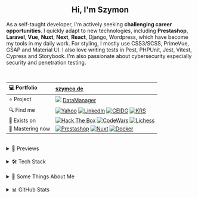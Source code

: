<h2 align="center">
  Hi, I'm Szymon
</h2>

As a self-taught developer, I'm actively seeking **challenging career opportunities**. I quickly adapt to new technologies, including **Prestashop**, **Laravel**, **Vue**, **Nuxt**, **Next**, **React**, Django, Wordpress, which have become my tools in my daily work. For styling, I mostly use CSS3/SCSS, PrimeVue, GSAP and Material UI. I also love writing tests in Pest, PHPUnit, Jest, Vitest, Cypress and Storybook. I'm also passionate about cybersecurity especially security and penetration testing.



<br>

| 💻 Portfolio | [szymco.de](https://szymco.de) | 
| :- | :- | 
| ⭐ Project | <img src="https://github.com/SzymCode/SzymCode/assets/107359025/8454470d-3f70-484a-b12e-b902530cb9ba" height="12" > [DataManager](https://data-manager.atomic-it.org) |
| 🔍 Find me | [![Yahoo](https://img.shields.io/badge/Yahoo!-410093?logo=yahoo&logoColor=white)](mailto:szymon.radomski@yahoo.com) [![LinkedIn](https://img.shields.io/badge/LinkedIn-0A66C2?logo=linkedin&logoColor=white)](https://www.linkedin.com/in/szymon-radomski/) [![CEIDG](https://img.shields.io/badge/CEIDG-BB0A30)](https://aplikacja.ceidg.gov.pl/ceidg/ceidg.public.ui/SearchDetails.aspx?Id=177fdeed-09b6-45a4-b255-78fb8ea8db16) [![KRS](https://img.shields.io/badge/KRS-0052a5)](https://wyszukiwarka-krs.ms.gov.pl/dane-szczegolowe-podmiotu;numerKRS=8956EYQf1XWH0%2FMfEQTuJA%3D%3D;typ=P)|
| 🚀 Exists on | [![Hack The Box](https://img.shields.io/badge/HTB-111927?logo=hackthebox&logoColor=9FEF00)](https://app.hackthebox.com/profile/2421667) [![CodeWars](https://img.shields.io/badge/CodeWars-4%20KYU-1f5be7?logo=codewars&logoColor=white)](https://www.codewars.com/users/SzymCode) [![Lichess](https://img.shields.io/badge/Lichess-000000?logo=lichess&logoColor=white)](https://lichess.org/@/S1CChess) |
| 📘 Mastering now | [![Prestashop](https://img.shields.io/badge/PrestaShop-DF0067?logo=prestashop&logoColor=white)](https://pl.prestashop.com/) [![Nuxt](https://img.shields.io/badge/Nuxt-black?logo=nuxt&logoColor=00C58E)](https://nuxt.com/) [![Docker](https://img.shields.io/badge/Docker-2496ED?logo=docker&logoColor=white)](https://www.docker.com/)

<br>



<details> <summary> 🔗 Previews </summary>
<br>
<table>
  <th>
    Project
  </th>  
  <th>
    Tech stack
  </th>
  <tr>
    <td>
      <a href="https://data-manager.atomic-it.org">
        DataManager
      </a>
    </td>
    <td>
      <img src="/img/technologies/logo/typescript.svg" height="25" width="25" alt="TypeScript" />
      <img src="/img/technologies/logo/php.svg" height="25" width="25" alt="PHP" />
      <img src="/img/technologies/logo/laravel.svg" height="25" width="25" alt="Laravel" />
      <img src="/img/technologies/logo/typescript.svg" height="25" width="25" alt="Nuxt" />
      <img src="/img/technologies/logo/vue.svg" height="25" width="25" alt="Vue" />
      <img src="/img/technologies/logo/pinia.svg" height="25" width="25" alt="Pinia" />
      <img src="/img/technologies/logo/primevue.svg" height="25" width="25" alt="PrimeVue" />
      <img src="/img/technologies/logo/gsap.svg" height="25" width="25" alt="GSAP" />
      <img src="/img/technologies/logo/sass.svg" height="25" width="25" alt="Sass" />
      <img src="/img/technologies/logo/html5.svg" height="25" width="25" alt="HTML5" />
      <img src="/img/technologies/logo/docker.svg" height="25" width="25" alt="Docker" />
      <img src="/img/technologies/logo/heroku.svg" height="25" width="25" alt="Heroku" />
      <img src="/img/technologies/logo/mysql.svg" height="25" width="25" alt="MySQL" />
      <img src="/img/technologies/logo/pest.svg" height="24" width="24" alt="PestPHP" />
      <img src="/img/technologies/logo/vitest.svg" height="25" width="25" alt="Vitest" />
      <img src="/img/technologies/logo/storybook.svg" height="25" width="25" alt="Storybook" />
      <img src="/img/technologies/logo/cypress.svg" height="25" width="25" alt="Cypress" />
      <img src="/img/technologies/logo/biome.svg" height="25" width="25" alt="Biome" />
      <img src="/img/technologies/logo/stylelint.svg" height="25" width="25" alt="Stylelint" />
      <img src="/img/technologies/logo/github.svg" height="25" width="25" alt="Github Actions" />
      <img src="/img/technologies/logo/husky.svg" height="25" width="25" alt="Husky" />
      <img src="/img/technologies/logo/sonarcloud.svg" height="25" width="25" alt="SonarCloud" />
    </td>
  </tr>
  <tr>
    <td>
      <a href="https://atomic-it.org/">
        Atomic IT
      </a>
    </td>
    <td>
      <img src="/img/technologies/logo/typescript.svg" height="25" width="25" alt="TypeScript" />
      <img src="/img/technologies/logo/nuxthub.svg" height="25" width="25" alt="NuxtHub" />
      <img src="/img/technologies/logo/typescript.svg" height="25" width="25" alt="Nuxt" />
      <img src="/img/technologies/logo/vue.svg" height="25" width="25" alt="Vue" />
      <img src="/img/technologies/logo/sass.svg" height="25" width="25" alt="Sass" />
      <img src="/img/technologies/logo/html5.svg" height="25" width="25" alt="HTML5" />
      <img src="/img/technologies/logo/docker.svg" height="25" width="25" alt="Docker" />
      <img src="/img/technologies/logo/vitest.svg" height="25" width="25" alt="Vitest" />
      <img src="/img/technologies/logo/github.svg" height="25" width="25" alt="Github Actions" />
      <img src="/img/technologies/logo/husky.svg" height="25" width="25" alt="Husky" />
      <img src="/img/technologies/logo/stylelint.svg" height="25" width="25" alt="Stylelint" />
      <img src="/img/technologies/logo/eslint.svg" height="25" width="25" alt="ESLint" />
      <img src="/img/technologies/logo/prettier.svg" height="25" width="25" alt="Prettier" />
    </td>
  </tr>
  <tr>
    <td>
      <a href="https://github.com/Atomic-IT/NuxtStarter">
        NuxtStarter
      </a>
    </td>
    <td>
      <img src="/img/technologies/logo/typescript.svg" height="25" width="25" alt="TypeScript" />
      <img src="/img/technologies/logo/nuxthub.svg" height="25" width="25" alt="NuxtHub" />
      <img src="/img/technologies/logo/typescript.svg" height="25" width="25" alt="Nuxt" />
      <img src="/img/technologies/logo/vue.svg" height="25" width="25" alt="Vue" />
      <img src="/img/technologies/logo/sass.svg" height="25" width="25" alt="Sass" />
      <img src="/img/technologies/logo/html5.svg" height="25" width="25" alt="HTML5" />
      <img src="/img/technologies/logo/docker.svg" height="25" width="25" alt="Docker" />
      <img src="/img/technologies/logo/vitest.svg" height="25" width="25" alt="Vitest" />
      <img src="/img/technologies/logo/github.svg" height="25" width="25" alt="Github Actions" />
      <img src="/img/technologies/logo/husky.svg" height="25" width="25" alt="Husky" />
      <img src="/img/technologies/logo/stylelint.svg" height="25" width="25" alt="Stylelint" />
      <img src="/img/technologies/logo/eslint.svg" height="25" width="25" alt="ESLint" />
      <img src="/img/technologies/logo/prettier.svg" height="25" width="25" alt="Prettier" />
    </td>
  </tr>
  <tr>
    <td>
      <a href="https://vue-charts-sc.vercel.app/">
        VueCharts
      </a>
    </td>
    <td>
      <img src="/img/technologies/logo/typescript.svg" height="25" width="25" alt="TypeScript" />
      <img src="/img/technologies/logo/vue.svg" height="25" width="25" alt="Vue" />
      <img src="/img/technologies/logo/primevue.svg" height="25" width="25" alt="PrimeVue" />
      <img src="/img/technologies/logo/html5.svg" height="25" width="25" alt="HTML5" />
      <img src="/img/technologies/logo/css3.svg" height="25" width="25" alt="CSS3" />
      <img src="/img/technologies/logo/vite.svg" height="25" width="25" alt="Vite" />
      <img src="/img/technologies/logo/prettier.svg" height="25" width="25" alt="Prettier" />
    </td>
  </tr>
  <tr>
    <td>
      <a href="https://github.com/SzymCode/RecruitmentTasks/tree/admin-panel">
        AdminPanel
      </a>
    </td>
    <td>
      <img src="/img/technologies/logo/typescript.svg" height="25" width="25" alt="TypeScript" />
      <img src="/img/technologies/logo/php.svg" height="25" width="25" alt="PHP" />
      <img src="/img/technologies/logo/laravel.svg" height="25" width="25" alt="Laravel" />
      <img src="/img/technologies/logo/vue.svg" height="25" width="25" alt="Vue" />
      <img src="/img/technologies/logo/bootstrap.svg" height="25" width="25" alt="Bootstrap" />
      <img src="/img/technologies/logo/css3.svg" height="25" width="25" alt="CSS3" />
      <img src="/img/technologies/logo/html5.svg" height="25" width="25" alt="HTML5" />
      <img src="/img/technologies/logo/docker.svg" height="25" width="25" alt="Docker" />
      <img src="/img/technologies/logo/heroku.svg" height="25" width="25" alt="Heroku" />
      <img src="/img/technologies/logo/vite.svg" height="25" width="25" alt="Vite" />
      <img src="/img/technologies/logo/mysql.svg" height="25" width="25" alt="MySQL" />
      <img src="/img/technologies/logo/phpunit.svg" height="25" width="25" alt="PHPUnit" />
      <img src="/img/technologies/logo/prettier.svg" height="25" width="25" alt="Prettier" />
    </td>
  </tr>
  <tr>
    <td>
      <a href="https://github.com/SzymCode/RecruitmentTasks/tree/linkhouse-blog">
        LinkhouseBlog
      </a>
    </td>
    <td>
      <img src="/img/technologies/logo/typescript.svg" height="25" width="25" alt="TypeScript" />
      <img src="/img/technologies/logo/php.svg" height="25" width="25" alt="PHP" />
      <img src="/img/technologies/logo/laravel.svg" height="25" width="25" alt="Laravel" />
      <img src="/img/technologies/logo/vue.svg" height="25" width="25" alt="Vue" />
      <img src="/img/technologies/logo/bootstrap.svg" height="25" width="25" alt="Bootstrap" />
      <img src="/img/technologies/logo/css3.svg" height="25" width="25" alt="CSS3" />
      <img src="/img/technologies/logo/html5.svg" height="25" width="25" alt="HTML5" />
      <img src="/img/technologies/logo/docker.svg" height="25" width="25" alt="Docker" />
      <img src="/img/technologies/logo/heroku.svg" height="25" width="25" alt="Heroku" />
      <img src="/img/technologies/logo/vite.svg" height="25" width="25" alt="Vite" />
      <img src="/img/technologies/logo/mysql.svg" height="25" width="25" alt="MySQL" />
      <img src="/img/technologies/logo/pest.svg" height="25" width="25" alt="Pest" />
      <img src="/img/technologies/logo/github.svg" height="25" width="25" alt="Github Actions" />
      <img src="/img/technologies/logo/husky.svg" height="25" width="25" alt="Husky" />
      <img src="/img/technologies/logo/eslint.svg" height="25" width="25" alt="ESLint" />
      <img src="/img/technologies/logo/prettier.svg" height="25" width="25" alt="Prettier" />
    </td>
  </tr>
  <tr>
    <td>
      <a href="https://github.com/SzymCode/RecruitmentTasks/tree/article-system">
        ArticleSystem
      </a>
    </td>
    <td>
      <img src="/img/technologies/logo/javascript.svg" height="25" width="25" alt="JavaScript" />
      <img src="/img/technologies/logo/php.svg" height="25" width="25" alt="PHP" />
      <img src="/img/technologies/logo/laravel.svg" height="25" width="25" alt="Laravel" />
      <img src="/img/technologies/logo/vue.svg" height="25" width="25" alt="Vue" />
      <img src="/img/technologies/logo/sass.svg" height="25" width="25" alt="Sass" />
      <img src="/img/technologies/logo/html5.svg" height="25" width="25" alt="HTML5" />
      <img src="/img/technologies/logo/heroku.svg" height="25" width="25" alt="Heroku" />
      <img src="/img/technologies/logo/vite.svg" height="25" width="25" alt="Vite" />
      <img src="/img/technologies/logo/mysql.svg" height="25" width="25" alt="MySQL" />
      <img src="/img/technologies/logo/pest.svg" height="25" width="25" alt="Pest" />
      <img src="/img/technologies/logo/github.svg" height="25" width="25" alt="Github Actions" />
      <img src="/img/technologies/logo/husky.svg" height="25" width="25" alt="Husky" />
      <img src="/img/technologies/logo/eslint.svg" height="25" width="25" alt="ESLint" />
      <img src="/img/technologies/logo/prettier.svg" height="25" width="25" alt="Prettier" />
    </td>
  </tr>
  <tr>
    <td>
      <a href="https://github.com/SzymCode/RecruitmentTasks/tree/tag-manager">
        TagManager
      </a>
    </td>
    <td>
      <img src="/img/technologies/logo/typescript.svg" height="25" width="25" alt="TypeScript" />
      <img src="/img/technologies/logo/react.svg" height="25" width="25" alt="React" />
      <img src="/img/technologies/logo/redux.svg" height="25" width="25" alt="Redux" />
      <img src="/img/technologies/logo/html5.svg" height="25" width="25" alt="HTML5" />
      <img src="/img/technologies/logo/chakra-ui.svg" height="25" width="25" alt="Chakra UI" />
      <img src="/img/technologies/logo/storybook.svg" height="25" width="25" alt="Storybook" />
      <img src="/img/technologies/logo/heroku.svg" height="25" width="25" alt="Heroku" />
      <img src="/img/technologies/logo/vite.svg" height="25" width="25" alt="Vite" />
      <img src="/img/technologies/logo/husky.svg" height="25" width="25" alt="Husky" />
      <img src="/img/technologies/logo/eslint.svg" height="25" width="25" alt="ESLint" />
      <img src="/img/technologies/logo/prettier.svg" height="25" width="25" alt="Prettier" />
    </td>
  </tr>
  <tr>
    <td>
      <a href="https://www.szymco.de">
        Portfolio
      </a>
    </td>
    <td>
      <img src="/img/technologies/logo/typescript.svg" height="25" width="25" alt="TypeScript" />
      <img src="/img/technologies/logo/next.svg" height="25" width="25" alt="Next" />
      <img src="/img/technologies/logo/react.svg" height="25" width="25" alt="React" />
      <img src="/img/technologies/logo/tailwind.svg" height="25" width="25" alt="Tailwind" />
      <img src="/img/technologies/logo/html5.svg" height="25" width="25" alt="HTML5" />
      <img src="/img/technologies/logo/eslint.svg" height="25" width="25" alt="ESLint" />
      <img src="/img/technologies/logo/prettier.svg" height="25" width="25" alt="Prettier" />
    </td>
  </tr>
  <tr>
    <td>
      <a href="https://www.timeless-books.com">
        TimelessBooks
      </a>
    </td>
    <td>
      <img src="/img/technologies/logo/typescript.svg" height="25" width="25" alt="TypeScript" />
      <img src="/img/technologies/logo/vue.svg" height="25" width="25" alt="Vue" />
      <img src="/img/technologies/logo/primevue.svg" height="25" width="25" alt="PrimeVue" />
      <img src="/img/technologies/logo/html5.svg" height="25" width="25" alt="HTML5" />
      <img src="/img/technologies/logo/css3.svg" height="25" width="25" alt="CSS3" />
      <img src="/img/technologies/logo/vite.svg" height="25" width="25" alt="Vite" />
      <img src="/img/technologies/logo/husky.svg" height="25" width="25" alt="Husky" />
      <img src="/img/technologies/logo/eslint.svg" height="25" width="25" alt="ESLint" />
      <img src="/img/technologies/logo/prettier.svg" height="25" width="25" alt="Prettier" />
    </td>
  </tr>
  <tr>
    <td>
      <a href="https://www.giard-design.szymco.de">
        GiardDesign
      </a>
    </td>
    <td>
      <img src="/img/technologies/logo/javascript.svg" height="25" width="25" alt="JavaScript" />
      <img src="/img/technologies/logo/bootstrap.svg" height="25" width="25" alt="Bootstrap" />
      <img src="/img/technologies/logo/tailwind.svg" height="25" width="25" alt="Tailwind" />
      <img src="/img/technologies/logo/html5.svg" height="25" width="25" alt="HTML5" />
    </td>
  </tr>
  <tr>
    <td>
      <a href="https://www.la-mountains.szymco.de">
        LAMountains
      </a>
    </td>
    <td>
      <img src="/img/technologies/logo/javascript.svg" height="25" width="25" alt="JavaScript" />
      <img src="/img/technologies/logo/bootstrap.svg" height="25" width="25" alt="Bootstrap" />
      <img src="/img/technologies/logo/css3.svg" height="25" width="25" alt="CSS3" />
      <img src="/img/technologies/logo/html5.svg" height="25" width="25" alt="HTML5" />
    </td>
  </tr>
  <tr>
    <td>
      <a href="https://www.google-browser.szymco.de">
        GoogleBrowser
      </a>
    </td>
    <td>
      <img src="/img/technologies/logo/typescript.svg" height="25" width="25" alt="TypeScript" />
      <img src="/img/technologies/logo/react.svg" height="25" width="25" alt="React" />
      <img src="/img/technologies/logo/tailwind.svg" height="25" width="25" alt="Tailwind" />
      <img src="/img/technologies/logo/html5.svg" height="25" width="25" alt="HTML5" />
    </td>
  </tr>
  <tr>
    <td>
      <a href="https://www.e-commerce.szymco.de">
        ECommerce
      </a>
    </td>
    <td>
      <img src="/img/technologies/logo/javascript.svg" height="25" width="25" alt="JavaScript" />
      <img src="/img/technologies/logo/next.svg" height="25" width="25" alt="Next" />
      <img src="/img/technologies/logo/react.svg" height="25" width="25" alt="React" />
      <img src="/img/technologies/logo/redux.svg" height="25" width="25" alt="Redux" />
      <img src="/img/technologies/logo/tailwind.svg" height="25" width="25" alt="Tailwind" />
      <img src="/img/technologies/logo/html5.svg" height="25" width="25" alt="HTML5" />
      <img src="/img/technologies/logo/strapi.svg" height="25" width="25" alt="Strapi" />
      <img src="/img/technologies/logo/eslint.svg" height="25" width="25" alt="ESLint" />
    </td>
  </tr>
  <tr>
    <td>
      <a href="https://github.com/SzymCode/DiscordClone">
        DiscordClone
      </a>
    </td>
    <td>
      <img src="/img/technologies/logo/javascript.svg" height="25" width="25" alt="JavaScript" />
      <img src="/img/technologies/logo/react.svg" height="25" width="25" alt="React" />
      <img src="/img/technologies/logo/redux.svg" height="25" width="25" alt="Redux" />
      <img src="/img/technologies/logo/tailwind.svg" height="25" width="25" alt="Tailwind" />
      <img src="/img/technologies/logo/html5.svg" height="25" width="25" alt="HTML5" />
      <img src="/img/technologies/logo/firebase.svg" height="25" width="25" alt="Firebase" />
    </td>
  </tr>
  <tr>
    <td>
      <a href="https://github.com/SzymCode/RegistrationDjango">
        Registration
      </a>
    </td>
    <td>
      <img src="/img/technologies/logo/python.svg" height="25" width="25" alt="Python" />
      <img src="/img/technologies/logo/django.svg" height="25" width="25" alt="Django" />
      <img src="/img/technologies/logo/css3.svg" height="25" width="25" alt="CSS3" />
      <img src="/img/technologies/logo/tailwind.svg" height="25" width="25" alt="Tailwind" />
      <img src="/img/technologies/logo/html5.svg" height="25" width="25" alt="HTML5" />
      <img src="/img/technologies/logo/docker.svg" height="25" width="25" alt="Docker" />
      <img src="/img/technologies/logo/heroku.svg" height="25" width="25" alt="Heroku" />
    </td>
  </tr>
  <tr>
    <td>
      <a href="https://www.rwd-navbar.szymco.de">
        RWD Navbar
      </a>
    </td>
    <td>
      <img src="/img/technologies/logo/javascript.svg" height="25" width="25" alt="JavaScript" />
      <img src="/img/technologies/logo/css3.svg" height="25" width="25" alt="CSS3" />
      <img src="/img/technologies/logo/html5.svg" height="25" width="25" alt="HTML5" />
    </td>
  </tr>
  <tr>
    <td>
      <a href="https://www.rwd-footer.szymco.de">
        RWD Footer
      </a>
    </td>
    <td>
      <img src="/img/technologies/logo/css3.svg" height="25" width="25" alt="CSS3" />
      <img src="/img/technologies/logo/html5.svg" height="25" width="25" alt="HTML5" />
    </td>
  </tr>
</table>

</details>    
<br>


<details> <summary> 🛠️ Tech Stack  </summary>

<br>
<table>
  <tr>
    <td>
      <b> Language </b>
    </td>
    <td>
      <img src="/img/technologies/badge/php.svg" alt="PHP" />
      <img src="/img/technologies/badge/typescript.svg" alt="TypeScript" />
      <img src="/img/technologies/badge/javascript.svg" alt="JavaScript" />
      <img src="/img/technologies/badge/html5.svg" alt="HTML5" />
      <img src="/img/technologies/badge/css3.svg" alt="CSS3" />
      <img src="/img/technologies/badge/python.svg" alt="Python" />
      <img src="/img/technologies/badge/g-code.svg" alt="G-code" />
      <img src="/img/technologies/badge/c++.svg" alt="C++" />
      <img src="/img/technologies/badge/markdown.svg" alt="MarkDown" />
    </td>
  </tr>
  <tr>
    <td>
     <b> Main </b>
    </td>
    <td>
      <img src="/img/technologies/badge/prestashop.svg" alt="PrestaShop" />
      <img src="/img/technologies/badge/laravel.svg" alt="Laravel" />
      <img src="/img/technologies/badge/nuxt.svg" alt="Nuxt" />
      <img src="/img/technologies/badge/vue.svg" alt="Vue" />
      <img src="/img/technologies/badge/sass.svg" alt="Sass" />
      <img src="/img/technologies/badge/chart-js.svg" alt="Chart.js" />
      <img src="/img/technologies/badge/storybook.svg" alt="Storybook" />
      <img src="/img/technologies/badge/vitest.svg" alt="Vitest" />
    </td>
  </tr>
  <tr>
    <td>
      Intermediate
    </td>
    <td>
      <img src="/img/technologies/badge/symfony.svg" alt="Symfony" />
      <img src="/img/technologies/badge/vite.svg" alt="Vite" />
      <img src="/img/technologies/badge/react.svg" alt="React" />
      <img src="/img/technologies/badge/cypress.svg" alt="Cypress" />
      <img src="/img/technologies/badge/tailwind.svg" alt="Tailwind" />
      <img src="/img/technologies/badge/bootstrap.svg" alt="Bootstrap" />
      <img src="/img/technologies/badge/jquery.svg" alt="jQuery" />
      <img src="/img/technologies/badge/django.svg" alt="Django" />
    </td>
  </tr>
  <tr>
    <td>
      Have experienced
    </td>
    <td>
      <img src="/img/technologies/badge/next.svg" alt="Next" />
      <img src="/img/technologies/badge/shadcn.svg" alt="shadcn" />
      <img src="/img/technologies/badge/jest.svg" alt="Jest" />
      <img src="/img/technologies/badge/nest-js.svg" alt="Nest.js" />
      <img src="/img/technologies/badge/chakra-ui.svg" alt="Chakra UI" />
      <img src="/img/technologies/badge/quasar.svg" alt="Quasar" />
      <img src="/img/technologies/badge/mui.svg" alt="Material UI" />
      <img src="/img/technologies/badge/webpack.svg" alt="Webpack" />
      <img src="/img/technologies/badge/wordpress.svg" alt="WordPress" />
    </td>
  </tr>
  <tr>
    <td>
      State Management
    </td>
    <td>
      <img src="/img/technologies/badge/nuxt-use-state.svg" alt="Nuxt useState" />
      <img src="/img/technologies/badge/nuxt-use-cookie.svg" alt="Nuxt useCookie" />
      <img src="/img/technologies/badge/pinia.svg" alt="Pinia" />
      <img src="/img/technologies/badge/react-use-state.svg" alt="useState" />
      <img src="/img/technologies/badge/redux.svg" alt="Redux" />
      <img src="/img/technologies/badge/local-storage.svg" alt="localStorage" />
      <img src="/img/technologies/badge/session-storage.svg" alt="sessionStorage" />
    </td>
  </tr>
  <tr>
    <td>
      Database
    </td>
    <td>
      <img src="/img/technologies/badge/mysql.svg" alt="MySQL" />
      <img src="/img/technologies/badge/mariadb.svg" alt="MariaDB" />
      <img src="/img/technologies/badge/sqlite.svg" alt="SQLite" />
      <img src="/img/technologies/badge/postgresql.svg" alt="PostgreSQL" />
      <img src="/img/technologies/badge/redis.svg" alt="Redis" />
    </td>
  </tr>
  <tr>
    <td>
      IDE
    </td>
    <td>
      <img src="/img/technologies/badge/phpstorm.svg" alt="PhpStorm" />
      <img src="/img/technologies/badge/vs-code.svg" alt="Visual Studio Code" />
      <img src="/img/technologies/badge/pycharm.svg" alt="PyCharm" />
      <img src="/img/technologies/badge/jupyter.svg" alt="Jupyter" />
    </td>
  </tr>
  <tr>
    <td>
      Tool
    </td>
    <td>
      <img src="/img/technologies/badge/git.svg" alt="Git" />
      <img src="/img/technologies/badge/docker.svg" alt="Docker" />
      <img src="/img/technologies/badge/neovim.svg" alt="Neovim" />
      <img src="/img/technologies/badge/nano.svg" alt="Nano" />
      <img src="/img/technologies/badge/xampp.svg" alt="XAMPP" />
      <img src="/img/technologies/badge/filezilla.svg" alt="FileZilla" />
      <img src="/img/technologies/badge/figma.svg" alt="Figma" />
      <img src="/img/technologies/badge/postman.svg" alt="Postman" />
    </td>
  </tr>
  <tr>
    <td>
      Terminal
    </td>
    <td>
      <img src="/img/technologies/badge/kitty.svg" alt="Kitty" />
      <img src="/img/technologies/badge/fish.svg" alt="Fish" />
      <img src="/img/technologies/badge/zsh.svg" alt="Zsh" />
      <img src="/img/technologies/badge/bash.svg" alt="Bash" />
      <img src="/img/technologies/badge/powershell.svg" alt="PowerShell" />
    </td>
  </tr>
  <tr>
    <td>
      Package Manager
    </td>
    <td>
      <img src="/img/technologies/badge/composer.svg" alt="Composer" />
      <img src="/img/technologies/badge/pnpm.svg" alt="pnpm" />
      <img src="/img/technologies/badge/yarn.svg" alt="Yarn" />
      <img src="/img/technologies/badge/aur.svg" alt="AUR" />
      <img src="/img/technologies/badge/yay.svg" alt="YAY" />
      <img src="/img/technologies/badge/pacman.svg" alt="Pacman" />
      <img src="/img/technologies/badge/pamac.svg" alt="Pacman" />
      <img src="/img/technologies/badge/snapcraft.svg" alt="Snapcraft" />
  </tr>
  <tr>
    <td>
      CI/CD
    </td>
    <td>
      <img src="/img/technologies/badge/github-actions.svg" alt="Github Actions" />
      <img src="/img/technologies/badge/husky.svg" alt="Husky" />
      <img src="/img/technologies/badge/bitbucket.svg" alt="Bitbucket" />
    </td>
  </tr>
  <tr>
    <td>
      Project Management
    </td>
    <td>
      <img src="/img/technologies/badge/github-projects.svg" alt="Github Projects" />
      <img src="/img/technologies/badge/asana.svg" alt="Asana" />
      <img src="/img/technologies/badge/jira.svg" alt="Jira" />
      <img src="/img/technologies/badge/trello.svg" alt="Trello" />
    </td>
  </tr>
  <tr>
    <td>
      Deployment
    </td>
    <td>
      <img src="/img/technologies/badge/github-pages.svg" alt="GitHub Pages" />
      <img src="/img/technologies/badge/cloudflare.svg" alt="Cloudflare" />
      <img src="/img/technologies/badge/heroku.svg" alt="Heroku" />
      <img src="/img/technologies/badge/vercel.svg" alt="Vercel" />
      <img src="/img/technologies/badge/nuxthub.svg" alt="NuxtHub" />
      <img src="/img/technologies/badge/netlify.svg" alt="Netlify" />
    </td>
  </tr>
  <tr>
    <td>
      Code Maintenance
    </td>
    <td>
      <img src="/img/technologies/badge/biome.svg" alt="Biome" />
      <img src="/img/technologies/badge/pint.svg" alt="Pint" />
      <img src="/img/technologies/badge/tsc.svg" alt="TSC" />
      <img src="/img/technologies/badge/eslint.svg" alt="ESLint" />
      <img src="/img/technologies/badge/stylelint.svg" alt="Stylelint" />
      <img src="/img/technologies/badge/prettier.svg" alt="Prettier" />
      <img src="/img/technologies/badge/sentry.svg" alt="Sentry" />
    </td>
  </tr>
  <tr>
    <td>
      OS
    </td>
    <td>
      <img src="/img/technologies/badge/arch.svg" alt="Arch" />
      <img src="/img/technologies/badge/cachyos.svg" alt="CachyOS" />
      <img src="/img/technologies/badge/blackarch.svg" alt="BlackArch" />
      <img src="/img/technologies/badge/manjaro.svg" alt="Manjaro" />
      <img src="/img/technologies/badge/garuda.svg" alt="Garuda" />
      <img src="/img/technologies/badge/kubuntu.svg" alt="Kubuntu" />
      <img src="/img/technologies/badge/ubuntu.svg" alt="Ubuntu" />
      <img src="/img/technologies/badge/windows.svg" alt="Windows" />
    </td>
  </tr>
  <tr>
    <td>
      Desktop Environment
    </td>
    <td>
      <img src="/img/technologies/badge/hyprland.svg" alt="Hyprland" />
      <img src="/img/technologies/badge/kde-plasma.svg" alt="KDE Plasma" />
      <img src="/img/technologies/badge/xfce.svg" alt="XFCE" />
      <img src="/img/technologies/badge/gnome.svg" alt="Gnome" />
    </td>
  </tr>
  <tr>
    <td>
      Virtualization
    </td>
    <td>
      <img src="/img/technologies/badge/boxes.svg" alt="Boxes" />
      <img src="/img/technologies/badge/virtualbox.svg" alt="VirtualBox" />
      <img src="/img/technologies/badge/vmware.svg" alt="VMware" />
      <img src="/img/technologies/badge/hyper-v.svg" alt="Hyper-V" />
    </td>
  </tr>
</table>


</details>
<br>

<details><summary> 💬 Some Things About Me  </summary> 
<br>

* :electron: My favourite workspace setup is [CachyOS](https://cachyos.org/) with [Hyprland](https://hyprland.org/) and [HyDe](https://github.com/HyDE-Project/HyDE) dotfiles
* 🤖 Previosly worked as a CNC programmer & machinist - still enjoy it as a 3018 owner
* 📓 I'm gaining knowledge mainly from documentation, forums, collegues and my personal experience
* ♟️ My favourite openings in chess are the Scotch Game, Stafford and King's gambits, also love Atomic Chess - [play with me](https://lichess.org/@/S1CChess)
* 🧠 Rubik's Cube CFOP sub 20 & Blindfold Old Pochmann 5 min with memorize
* 📚 Books that have impacted me listed here: [TimelessBooks](https://www.timeless-books.com/)
* 🏆 Few favourite quotes:
  - *"This man of little learning grows old like an ox; only his flesh grows but not his wisdom"* ~ Siddhartha Gautama
  - *"He who has a why to live can bear almost any how"* ~ Friedrich Nietzsche
  - *"Fear has never reached the highest goal"* ~ Bô Yin Râ

</details>
<br>


<details><summary> 📊 GitHub Stats  </summary> 
<br>

![Profile Details](http://github-profile-summary-cards.vercel.app/api/cards/profile-details?username=SzymCode&theme=transparent)
![Productive Time](http://github-profile-summary-cards.vercel.app/api/cards/productive-time?username=SzymCode&theme=transparent&utcOffset=+1)

</details>  
